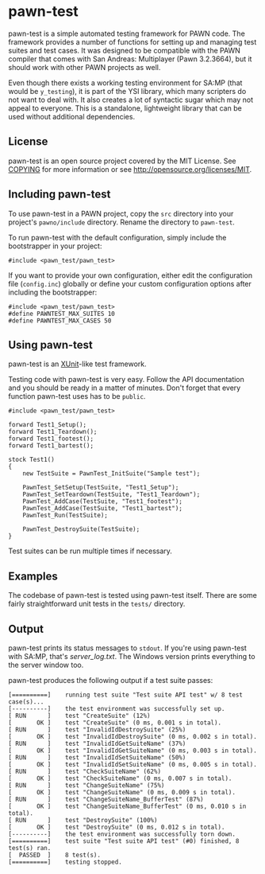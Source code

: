pawn-test
=========

pawn-test is a simple automated testing framework for PAWN code. The framework
provides a number of functions for setting up and managing test suites and test
cases. It was designed to be compatible with the PAWN compiler that comes
with San Andreas: Multiplayer (Pawn 3.2.3664), but it should work with other
PAWN projects as well.

Even though there exists a working testing environment for SA:MP (that would be
`y_testing`), it is part of the YSI library, which many scripters do not want
to deal with. It also creates a lot of syntactic sugar which may not appeal
to everyone. This is a standalone, lightweight library that can be used without
additional dependencies.

License
-------

pawn-test is an open source project covered by the MIT License. See [COPYING](COPYING)
for more information or see http://opensource.org/licenses/MIT.

Including pawn-test
-------------------

To use pawn-test in a PAWN project, copy the `src` directory into your project's
`pawno/include` directory. Rename the directory to `pawn-test`.

To run pawn-test with the default configuration, simply include the bootstrapper in
your project:

    #include <pawn_test/pawn_test>
  
If you want to provide your own configuration, either edit the configuration file
(`config.inc`) globally or define your custom configuration options after including
the bootstrapper:

    #include <pawn_test/pawn_test>
    #define PAWNTEST_MAX_SUITES 10
    #define PAWNTEST_MAX_CASES 50

Using pawn-test
---------------

pawn-test is an [XUnit](https://en.wikipedia.org/wiki/XUnit)-like test framework.

Testing code with pawn-test is very easy. Follow the API documentation and you should be ready
in a matter of minutes. Don't forget that every function pawn-test uses has to be `public`.

    #include <pawn_test/pawn_test>
    
    forward Test1_Setup();
    forward Test1_Teardown();
    forward Test1_footest();
    forward Test1_bartest();
    
    stock Test1()
    {
        new TestSuite = PawnTest_InitSuite("Sample test");
        
        PawnTest_SetSetup(TestSuite, "Test1_Setup");
        PawnTest_SetTeardown(TestSuite, "Test1_Teardown");
        PawnTest_AddCase(TestSuite, "Test1_footest");
        PawnTest_AddCase(TestSuite, "Test1_bartest");
        PawnTest_Run(TestSuite);
        
        PawnTest_DestroySuite(TestSuite);
    }

Test suites can be run multiple times if necessary.

Examples
--------

The codebase of pawn-test is tested using pawn-test itself. There are some fairly straightforward
unit tests in the `tests/` directory.

Output
------

pawn-test prints its status messages to `stdout`. If you're using pawn-test with SA:MP,
that's *server_log.txt*. The Windows version prints everything to the server window too.

pawn-test produces the following output if a test suite passes:

    [==========]    running test suite "Test suite API test" w/ 8 test case(s)...
    [----------]    the test environment was successfully set up.
    [ RUN      ]    test "CreateSuite" (12%)
    [       OK ]    test "CreateSuite" (0 ms, 0.001 s in total).
    [ RUN      ]    test "InvalidIdDestroySuite" (25%)
    [       OK ]    test "InvalidIdDestroySuite" (0 ms, 0.002 s in total).
    [ RUN      ]    test "InvalidIdGetSuiteName" (37%)
    [       OK ]    test "InvalidIdGetSuiteName" (0 ms, 0.003 s in total).
    [ RUN      ]    test "InvalidIdSetSuiteName" (50%)
    [       OK ]    test "InvalidIdSetSuiteName" (0 ms, 0.005 s in total).
    [ RUN      ]    test "CheckSuiteName" (62%)
    [       OK ]    test "CheckSuiteName" (0 ms, 0.007 s in total).
    [ RUN      ]    test "ChangeSuiteName" (75%)
    [       OK ]    test "ChangeSuiteName" (0 ms, 0.009 s in total).
    [ RUN      ]    test "ChangeSuiteName_BufferTest" (87%)
    [       OK ]    test "ChangeSuiteName_BufferTest" (0 ms, 0.010 s in total).
    [ RUN      ]    test "DestroySuite" (100%)
    [       OK ]    test "DestroySuite" (0 ms, 0.012 s in total).
    [----------]    the test environment was successfully torn down.
    [==========]    test suite "Test suite API test" (#0) finished, 8 test(s) ran.
    [  PASSED  ]    8 test(s).
    [==========]    testing stopped.
